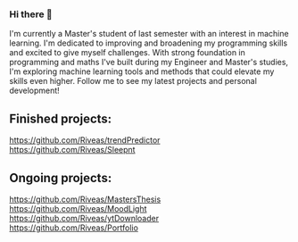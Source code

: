 ### Hi there 👋
I'm currently a Master's student of last semester with an interest in machine learning.
I'm dedicated to improving and broadening my programming skills and excited to give myself challenges. 
With strong foundation in programming and maths I've built during my Engineer and Master's studies, I'm exploring machine learning tools and methods that could elevate my skills even higher. Follow me to see my latest projects and personal development!

## Finished projects:
https://github.com/Riveas/trendPredictor  
https://github.com/Riveas/Sleepnt

## Ongoing projects:
https://github.com/Riveas/MastersThesis  
https://github.com/Riveas/MoodLight  
https://github.com/Riveas/ytDownloader  
https://github.com/Riveas/Portfolio  
<!--
**Riveas/Riveas** is a ✨ _special_ ✨ repository because its `README.md` (this file) appears on your GitHub profile.

Here are some ideas to get you started:

- 🔭 I’m currently working on ...
- 🌱 I’m currently learning ...
- 👯 I’m looking to collaborate on ...
- 🤔 I’m looking for help with ...
- 💬 Ask me about ...
- 📫 How to reach me: ...
- 😄 Pronouns: ...
- ⚡ Fun fact: ...
-->
